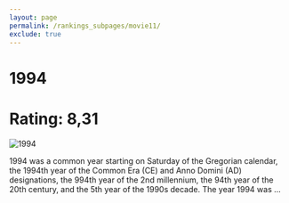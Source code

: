 ```yaml
---
layout: page
permalink: /rankings_subpages/movie11/
exclude: true
---
```

    
# 1994
# Rating: 8,31
![1994](https://fwcdn.pl/fpo/10/39/1039/7517880_1.7.webp)


1994 was a common year starting on Saturday of the Gregorian calendar, the 1994th year of the Common Era (CE) and Anno Domini (AD) designations, the 994th year of the 2nd millennium, the 94th year of the 20th century, and the 5th year of the 1990s decade. The year 1994 was ...